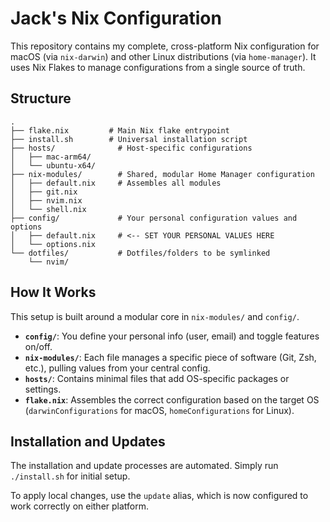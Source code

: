 # Jack's Nix Configuration

This repository contains my complete, cross-platform Nix configuration for macOS (via `nix-darwin`) and other Linux distributions (via `home-manager`). It uses Nix Flakes to manage configurations from a single source of truth.

## Structure

```
.
├── flake.nix         # Main Nix flake entrypoint
├── install.sh        # Universal installation script
├── hosts/              # Host-specific configurations
│   ├── mac-arm64/
│   └── ubuntu-x64/
├── nix-modules/        # Shared, modular Home Manager configuration
│   ├── default.nix     # Assembles all modules
│   ├── git.nix
│   ├── nvim.nix
│   └── shell.nix
├── config/             # Your personal configuration values and options
│   ├── default.nix     # <-- SET YOUR PERSONAL VALUES HERE
│   └── options.nix
└── dotfiles/           # Dotfiles/folders to be symlinked
    └── nvim/
```

## How It Works

This setup is built around a modular core in `nix-modules/` and `config/`.

- **`config/`**: You define your personal info (user, email) and toggle features on/off.
- **`nix-modules/`**: Each file manages a specific piece of software (Git, Zsh, etc.), pulling values from your central config.
- **`hosts/`**: Contains minimal files that add OS-specific packages or settings.
- **`flake.nix`**: Assembles the correct configuration based on the target OS (`darwinConfigurations` for macOS, `homeConfigurations` for Linux).

## Installation and Updates

The installation and update processes are automated. Simply run `./install.sh` for initial setup.

To apply local changes, use the `update` alias, which is now configured to work correctly on either platform.

